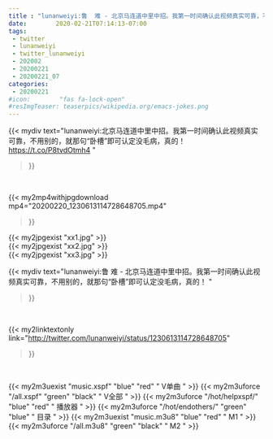 ```yaml
---
title : "lunanweiyi:鲁  难 - 北京马连道中里中招。我第一时间确认此视频真实可靠，不用别的，就那句“卧槽”即可认定没毛病，真的！ "
date:        2020-02-21T07:14:13-07:00
tags:
 - twitter
 - lunanweiyi
 - twitter_lunanweiyi
 - 202002
 - 20200221
 - 20200221_07
categories:
 - 20200221
#icon:        "fas fa-lock-open"
#resImgTeaser: teaserpics/wikipedia.org/emacs-jokes.png
---
```


{{< mydiv text="lunanweiyi:北京马连道中里中招。我第一时间确认此视频真实可靠，不用别的，就那句“卧槽”即可认定没毛病，真的！ https://t.co/P8tvdOtmh4 "
>}}
<br>


{{< my2mp4withjpgdownload mp4="20200220_1230613114728648705.mp4"
>}}

{{< my2jpgexist "xx1.jpg" >}}<br>
{{< my2jpgexist "xx2.jpg" >}}<br>
{{< my2jpgexist "xx3.jpg" >}}<br>



{{< mydiv text="lunanweiyi:鲁  难 - 北京马连道中里中招。我第一时间确认此视频真实可靠，不用别的，就那句“卧槽”即可认定没毛病，真的！ "
>}}
<br>

{{< my2linktextonly link="http://twitter.com/lunanweiyi/status/1230613114728648705"
>}}


<br>

{{< my2m3uexist "music.xspf"        "blue"   "red"    " V单曲 " >}} {{< my2m3uforce "/all.xspf"         "green"  "black"  " V全部 " >}} {{< my2m3uforce "/hot/helpxspf/"    "blue"   "red"    " 播放器 " >}} {{< my2m3uforce "/hot/endothers/"   "green"  "blue"   " 目录 " >}} {{< my2m3uexist "music.m3u8"        "blue"   "red"    " M1 " >}} {{< my2m3uforce "/all.m3u8"         "green"  "black"  " M2 " >}} 
